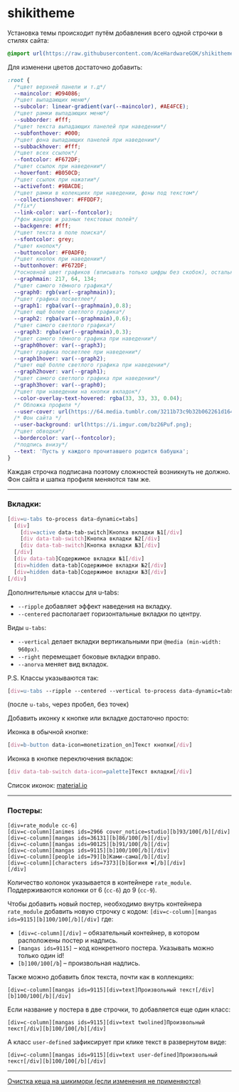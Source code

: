 # shikitheme
Установка темы происходит путём добавления всего одной строчки в стилях сайта:
```scss
@import url(https://raw.githubusercontent.com/AceHardwareGOK/shikitheme/main/shiki-pink.css);
```
Для изменени цветов достаточно добавить:
```scss
:root {
  /*цвет верхней панели и т.д*/
  --maincolor: #D94086;
  /*цвет выпадающих меню*/
  --subcolor: linear-gradient(var(--maincolor), #AE4FCE);
  /*цвет рамки выпадающих меню*/
  --subborder: #fff;
  /*цвет текста выпадающих панелей при наведении*/
  --subfonthover: #000;
  /*цвет фона выпадающих панелей при наведении*/
  --subbackhover: #fff;
  /*цвет всех ссылок*/
  --fontcolor: #F672DF;
  /*цвет ссылок при наведении*/
  --hoverfont: #B050CD;
  /*цвет ссылок при нажатии*/
  --activefont: #9BACDE;
  /*цвет рамки в колекциях при наведении, фоны под текстом*/
  --collectionshover: #FFDDF7;
  /*fix*/
  --link-color: var(--fontcolor);
  /*фон жанров и разных текстовых полей*/
  --backgenre: #fff;
  /*цвет текста в поле поиска*/
  --sfontcolor: grey;
  /*цвет кнопок*/
  --buttoncolor: #F0ADF0;
  /*цвет кнопок при наведении*/
  --buttonhover: #F672DF;
  /*основной цвет графиков (вписывать только цифры без скобок), остальные сами подберутся*/
  --graphmain: 217, 64, 134;
  /*цвет самого тёмного графика*/
  --graph0: rgb(var(--graphmain));
  /*цвет графика посветлее*/
  --graph1: rgba(var(--graphmain),0.8);
  /*цвет ещё более светлого графика*/
  --graph2: rgba(var(--graphmain),0.6);
  /*цвет самого светлого графика*/
  --graph3: rgba(var(--graphmain),0.3);
  /*цвет самого тёмного графика при наведении*/
  --graph0hover: var(--graph3);
  /*цвет графика посветлее при наведении*/
  --graph1hover: var(--graph2);
  /*цвет ещё болле светлого графика при наведении*/
  --graph2hover: var(--graph1);
  /*цвет самого светлого графика при наведении*/
  --graph3hover: var(--graph0);
  /*цвет при наведении на кнопки вкладок*/
  --color-overlay-text-hovered: rgba(33, 33, 33, 0.04);
  /* Обложка профиля */
  --user-cover: url(https://64.media.tumblr.com/3211b73c9b32b062261d164039e9fcf5/1c1af52e6a2b68f3-b9/s1280x1920/54dfc22c11b43f12d04168433f3032a5cbe1dbf4.png);
  /* Фон сайта */
  --user-background: url(https://i.imgur.com/bz26Puf.png);
  /*цвет обводки*/
  --bordercolor: var(--fontcolor);
  /*подпись внизу*/
  --text: 'Пусть у каждого прочитавшего родится бабушка';
}
```
Каждая строчка подписана поэтому сложностей возникнуть не должно. 
Фон сайта и шапка профиля меняются там же.
***
### Вкладки:

```scss
[div=u-tabs to-process data-dynamic=tabs]
  [div]
    [div=active data-tab-switch]Кнопка вкладки №1[/div]
    [div data-tab-switch]Кнопка вкладки №2[/div]
    [div data-tab-switch]Кнопка вкладки №3[/div]
  [/div]
  [div data-tab]Содержимое вкладки №1[/div]
  [div=hidden data-tab]Содержимое вкладки №2[/div]
  [div=hidden data-tab]Содержимое вкладки №3[/div]
[/div]
```
Дополнительные классы для u-tabs:
* ```--ripple``` добавляет эффект наведения на вкладку.
*  ```--centered``` располагает горизонтальные вкладки по центру.

Виды ```u-tabs```:
* ```--vertical``` делает вкладки вертикальными при ```@media (min-width: 960px)```.
* ```--right``` перемещает боковые вкладки вправо.
* ```--anorva``` меняет вид вкладок.

P.S. Классы указываются так:
```scss
[div=u-tabs --ripple --centered --vertical to-process data-dynamic=tabs]
```
(после ```u-tabs```, через пробел, без точек)

Добавить иконку к кнопке или вкладке достаточно просто:

Иконка в обычной кнопке:
```scss
[div=b-button data-icon=monetization_on]Текст кнопки[/div]
```

Иконка в кнопке переключения вкладок:
```scss
[div data-tab-switch data-icon=palette]Текст вкладки[/div]
```
Список иконок: [material.io](https://material.io/resources/icons/?style=baseline)
***
### Постеры:
``` 
[div=rate_module cc-6]
[div=c-column][animes ids=2966 cover_notice=studio][b]93/100[/b][/div]
[div=c-column][mangas ids=36131][b]86/100[/b][/div]
[div=c-column][mangas ids=90125][b]91/100[/b][/div]
[div=c-column][mangas ids=9115][b]100/100[/b][/div]
[div=c-column][people ids=79][b]Ками-сама[/b][/div]
[div=c-column][characters ids=7373][b]Богиня ❤[/b][/div]
[/div]
```
Количество колонок указывается в контейнере ```rate_module```. Поддерживаются колонки от 6 (```cc-6```) до 9 (```cc-9```).

Чтобы добавить новый постер, необходимо внутрь контейнера ```rate_module``` добавить новую строчку с кодом:
```[div=c-column][mangas ids=9115][b]100/100[/b][/div]```
где:
* ```[div=c-column][/div]``` – обязательный контейнер, в котором расположены постер и надпись.
* ```[mangas ids=9115]``` – код конкретного постера. Указывать можно только один id!
* ```[b]100/100[/b```] – произвольная надпись.

Также можно добавить блок текста, почти как в коллекциях:

```[div=c-column][mangas ids=9115][div=text]Произвольный текст[/div][b]100/100[/b][/div]```

Если название у постера в две строчки, то добавляется еще один класс:

```[div=c-column][mangas ids=9115][div=text twolined]Произвольный текст[/div][b]100/100[/b][/div]```

А класс ```user-defined``` зафиксирует при клике текст в развернутом виде:

```[div=c-column][mangas ids=9115][div=text user-defined]Произвольный текст[/div][b]100/100[/b][/div]```

***
[Очистка кеша на шикимори (если изменения не применяются)](https://shikimori.one/tests/reset_styles_cache?url=)
